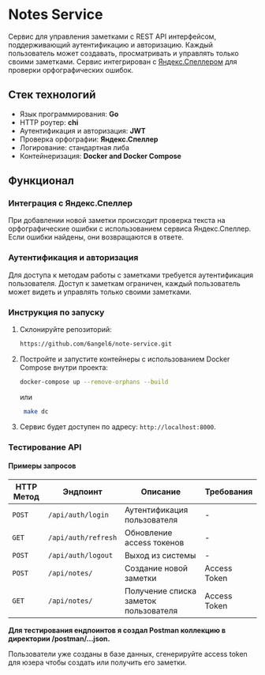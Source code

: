 # Notes Service



Сервис для управления заметками с REST API интерфейсом, поддерживающий аутентификацию и авторизацию. Каждый пользователь может создавать, просматривать и управлять только своими заметками. Сервис интегрирован с [Яндекс.Спеллером](https://yandex.ru/dev/speller/) для проверки орфографических ошибок.

## Стек технологий

- Язык программирования: **Go**
- HTTP роутер: **chi**
- Аутентификация и авторизация: **JWT**
- Проверка орфографии: **Яндекс.Спеллер**
- Логирование: стандартная либа
- Контейнеризация: **Docker and Docker Compose**

## Функционал

### Интеграция с Яндекс.Спеллер

При добавлении новой заметки происходит проверка текста на орфографические ошибки с использованием сервиса Яндекс.Спеллер. Если ошибки найдены, они возвращаются в ответе.

### Аутентификация и авторизация

Для доступа к методам работы с заметками требуется аутентификация пользователя. Доступ к заметкам ограничен, каждый пользователь может видеть и управлять только своими заметками.


### Инструкция по запуску

1. Склонируйте репозиторий:
    ```sh
    https://github.com/6angel6/note-service.git
    ```

2. Постройте и запустите контейнеры с использованием Docker Compose внутри проекта:
    ```sh
    docker-compose up --remove-orphans --build
    ```
    или

    ```sh
     make dc
    ```
3. Сервис будет доступен по адресу: `http://localhost:8000`.

### Тестирование API

#### Примеры запросов

| HTTP Метод | Эндпоинт        | Описание                             | Требования   |
|------------|-----------------|--------------------------------------|--------------|
| `POST`     | `/api/auth/login`  | Аутентификация пользователя          | -            |
| `GET`      | `/api/auth/refresh` | Обновление access токенов     | -            |
| `POST`     | `/api/auth/logout`  | Выход из системы                     | -            |
| `POST`     | `/api/notes/`       | Создание новой заметки               | Access Token |
| `GET`      | `/api/notes/`       | Получение списка заметок пользователя | Access Token |

**Для тестирования ендпоинтов я создал Postman коллекцию в директории /postman/...json.**

Пользователи уже созданы в базе данных, cгенерируйте access token для юзера чтобы создать или получить его заметки.



